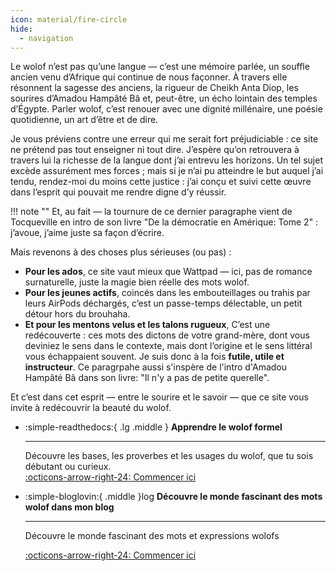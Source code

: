 ```yaml
---
icon: material/fire-circle
hide:
  - navigation
---
```


Le wolof n’est pas qu’une langue — c’est une mémoire parlée, un souffle ancien venu d’Afrique qui continue de nous façonner. À travers elle résonnent la sagesse des anciens, la rigueur de Cheikh Anta Diop, les sourires d’Amadou Hampâté Bâ et, peut-être, un écho lointain des temples d’Égypte. Parler wolof, c’est renouer avec une dignité millénaire, une poésie quotidienne, un art d’être et de dire.

Je vous préviens contre une erreur qui me serait fort préjudiciable : ce site ne prétend pas tout enseigner ni tout dire. J’espère qu’on retrouvera à travers lui la richesse de la langue dont j’ai entrevu les horizons. Un tel sujet excède assurément mes forces ; mais si je n’ai pu atteindre le but auquel j’ai tendu, rendez-moi du moins cette justice : j’ai conçu et suivi cette œuvre dans l’esprit qui pouvait me rendre digne d’y réussir.

!!! note ""
    Et, au fait — la tournure de ce dernier paragraphe vient de Tocqueville en intro de son livre "De la démocratie en Amérique: Tome 2" : j’avoue, j’aime juste sa façon d’écrire.

Mais revenons à des choses plus sérieuses (ou pas) :

* **Pour les ados**, ce site vaut mieux que Wattpad — ici, pas de romance surnaturelle, juste la magie bien réelle des mots wolof.
* **Pour les jeunes actifs**, coincés dans les embouteillages ou trahis par leurs AirPods déchargés, c’est un passe-temps délectable, un petit détour hors du brouhaha.
* **Et pour les mentons velus et les talons rugueux**, C’est une redécouverte : ces mots des dictons de votre grand-mère, dont vous deviniez le sens dans le contexte, mais dont l’origine et le sens littéral vous échappaient souvent.
Je suis donc à la fois **futile, utile et instructeur**. Ce paragrpahe aussi s'inspère de l'intro d'Amadou Hampâté Bâ dans son livre: "Il n'y a pas de petite querelle". 

Et c’est dans cet esprit — entre le sourire et le savoir — que ce site vous invite à redécouvrir la beauté du wolof.

<div class="grid cards" markdown>

-   :simple-readthedocs:{ .lg .middle } __Apprendre le wolof formel__
    
    ---

    Découvre les bases, les proverbes et les usages du wolof, que tu sois débutant ou curieux.  
    [:octicons-arrow-right-24: Commencer ici](/cours/alphabet_phonetics_writing_rules/1-introduction/)


-   :simple-bloglovin:{ .middle }log __Découvre le monde fascinant des mots wolof dans mon blog__

    ---
    Découvre le monde fascinant des mots et expressions wolofs
    
    [:octicons-arrow-right-24: Commencer ici](/blog)
</div>